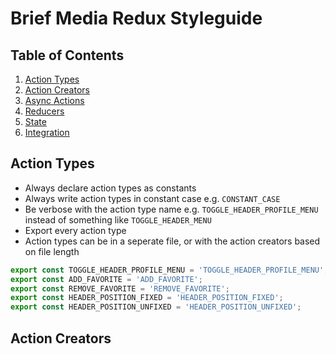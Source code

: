 # Brief Media Redux Styleguide

## Table of Contents

  1. [Action Types](#action-types)
  2. [Action Creators](#action-creators)
  3. [Async Actions](#async-actions)
  4. [Reducers](#reducers)
  5. [State](#state)
  6. [Integration](#integration)


## Action Types

  * Always declare action types as constants
  * Always write action types in constant case e.g. `CONSTANT_CASE`
  * Be verbose with the action type name e.g. `TOGGLE_HEADER_PROFILE_MENU` instead of something like `TOGGLE_HEADER_MENU`
  * Export every action type
  * Action types can be in a seperate file, or with the action creators based on file length

  ```javascript
  export const TOGGLE_HEADER_PROFILE_MENU = 'TOGGLE_HEADER_PROFILE_MENU';
  export const ADD_FAVORITE = 'ADD_FAVORITE';
  export const REMOVE_FAVORITE = 'REMOVE_FAVORITE';
  export const HEADER_POSITION_FIXED = 'HEADER_POSITION_FIXED';
  export const HEADER_POSITION_UNFIXED = 'HEADER_POSITION_UNFIXED';
  ```

## Action Creators
